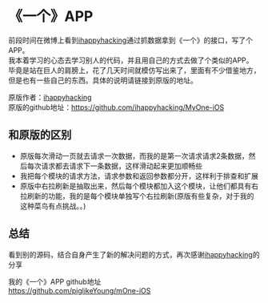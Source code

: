 # 《一个》APP

前段时间在微博上看到[ihappyhacking](https://github.com/ihappyhacking)通过抓数据拿到《一个》的接口，写了个APP。<br/>
我本着学习的心态去学习别人的代码，并且用自己的方式去做了个类似的APP。<br/>
毕竟是站在巨人的肩膀上，花了几天时间就模仿写出来了，里面有不少借鉴地方，但是也有一些自己的东西。具体的说明请链接到原版的地址。

原版作者：[ihappyhacking](https://github.com/ihappyhacking)<br/>
原版的github地址：https://github.com/ihappyhacking/MyOne-iOS

## 和原版的区别
 - 原版每次滑动一页就去请求一次数据，而我的是第一次请求请求2条数据，然后每次请求都去请求下一条数据，这样滑动起来更加顺畅些
 - 我把每个模块的请求方法，请求参数和返回参数都分开，这样利于排查和扩展
 - 原版中右拉刷新是抽取出来，然后每个模块都加入这个模块，让他们都具有右拉刷新的功能，我的是每个模块单独写个右拉刷新(原版有些复杂，对于我的这种菜鸟有点挑战。。)
 
 ## 总结
 看到别的源码，结合自身产生了新的解决问题的方式，再次感谢[ihappyhacking](https://github.com/ihappyhacking)的分享
 
 我的《一个》APP github地址<br/>
 https://github.com/piglikeYoung/mOne-iOS

